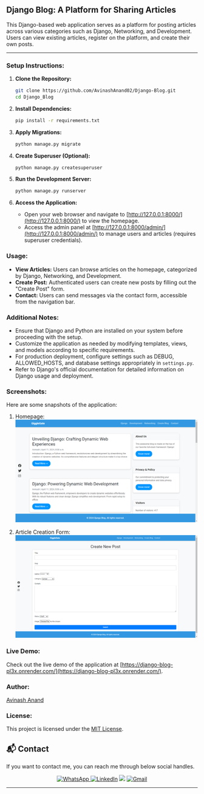 
## Django Blog: A Platform for Sharing Articles

This Django-based web application serves as a platform for posting articles across various categories such as Django, Networking, and Development. Users can view existing articles, register on the platform, and create their own posts.

---

### Setup Instructions:

1. **Clone the Repository:**
   ```bash
   git clone https://github.com/AvinashAnand02/Django-Blog.git
   cd Django_Blog
   ```

2. **Install Dependencies:**
   ```bash
   pip install -r requirements.txt
   ```

3. **Apply Migrations:**
   ```bash
   python manage.py migrate
   ```

4. **Create Superuser (Optional):**
   ```bash
   python manage.py createsuperuser
   ```

5. **Run the Development Server:**
   ```bash
   python manage.py runserver
   ```

6. **Access the Application:**
   - Open your web browser and navigate to [http://127.0.0.1:8000/](http://127.0.0.1:8000/) to view the homepage.
   - Access the admin panel at [http://127.0.0.1:8000/admin/](http://127.0.0.1:8000/admin/) to manage users and articles (requires superuser credentials).

### Usage:

- **View Articles:** Users can browse articles on the homepage, categorized by Django, Networking, and Development.
- **Create Post:** Authenticated users can create new posts by filling out the "Create Post" form.
- **Contact:** Users can send messages via the contact form, accessible from the navigation bar.

### Additional Notes:

- Ensure that Django and Python are installed on your system before proceeding with the setup.
- Customize the application as needed by modifying templates, views, and models according to specific requirements.
- For production deployment, configure settings such as DEBUG, ALLOWED_HOSTS, and database settings appropriately in `settings.py`.
- Refer to Django's official documentation for detailed information on Django usage and deployment.

### Screenshots:

Here are some snapshots of the application:

1. Homepage:
   ![Homepage](homepage_snapshot.png)

2. Article Creation Form:
   ![Create Post Form](create_post_snapshot.png)

### Live Demo:

Check out the live demo of the application at [https://django-blog-pl3x.onrender.com/](https://django-blog-pl3x.onrender.com/).

### Author:
[Avinash Anand](https://avinashanand.me/)

### License:
This project is licensed under the [MIT License](https://opensource.org/licenses/MIT).

<h2>📬 Contact</h2>

If you want to contact me, you can reach me through below social handles.

<div align="center">

<a href="https://wa.me/7739465519" target="_blank">
  <img alt="WhatsApp" src="https://img.shields.io/badge/WhatsApp-25D366.svg?style=for-the-badge&logo=WhatsApp&logoColor=white" />
</a> <a  href="https://www.linkedin.com/in/avinash-anand02/" target="_blank"><img alt="LinkedIn" src="https://img.shields.io/badge/linkedin%20-%230077B5.svg?&style=for-the-badge&logo=linkedin&logoColor=white" /></a>
<a href="https://twitter.com/Avinash52870643" target="_blank"><img src="https://img.shields.io/badge/twitter-%2300acee.svg?&style=for-the-badge&logo=twitter&logoColor=white&alt=twitter" /></a>
<a href="mailto:avinashmgr53@gmail.com"><img  alt="Gmail" src="https://img.shields.io/badge/Gmail-D14836?style=for-the-badge&logo=gmail&logoColor=white" />

</div>

---
